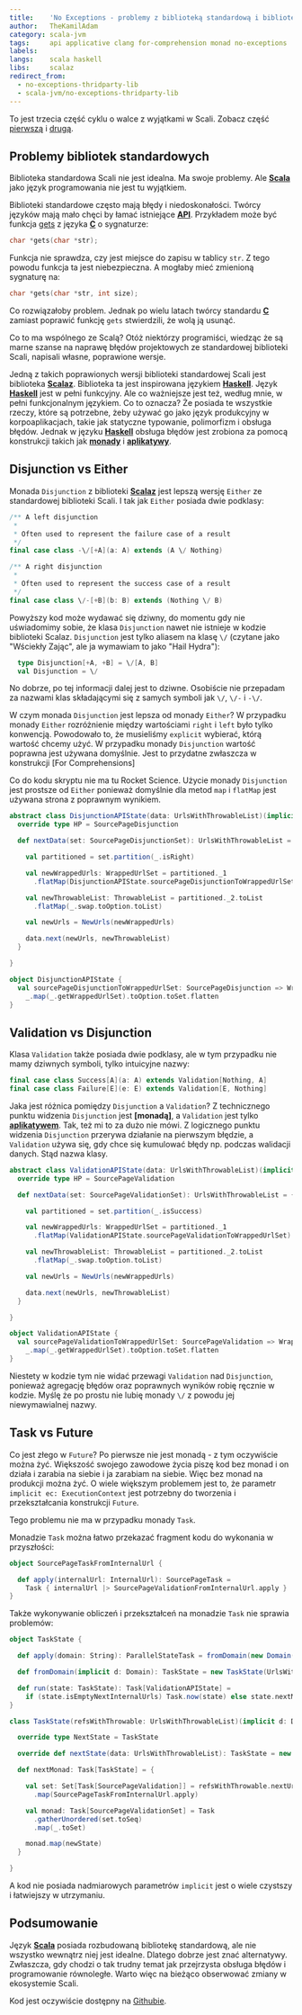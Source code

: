 ```yaml
---
title:    'No Exceptions - problemy z biblioteką standardową i biblioteki zewnętrzne'
author:   TheKamilAdam
category: scala-jvm
tags:     api applicative clang for-comprehension monad no-exceptions
labels:   
langs:    scala haskell
libs:     scalaz
redirect_from:
  - no-exceptions-thridparty-lib
  - scala-jvm/no-exceptions-thridparty-lib
---
```


To jest trzecia część cyklu o walce z wyjątkami w Scali.
Zobacz część [pierwszą](/no-exceptions) i [drugą](/no-exceptions-std-lib).

## Problemy bibliotek standardowych

Biblioteka standardowa Scali nie jest idealna.
Ma swoje problemy.
Ale **[Scala]** jako język programowania nie jest tu wyjątkiem.

Biblioteki standardowe często mają błędy i niedoskonałości.
Twórcy języków mają mało chęci by łamać istniejące **[API]**.
Przykładem może być funkcja [gets](https://pl.wikibooks.org/wiki/C/gets) z języka **[C]** o sygnaturze:
```c
char *gets(char *str);
```
Funkcja nie sprawdza, czy jest miejsce do zapisu w tablicy `str`.
Z tego powodu funkcja ta jest niebezpieczna.
A mogłaby mieć zmienioną sygnaturę na:
```c
char *gets(char *str, int size);
``` 
Co rozwiązałoby problem.
Jednak po wielu latach twórcy standardu **[C]** zamiast poprawić funkcję `gets` stwierdzili,
że wolą ją usunąć.

Co to ma wspólnego ze Scalą?
Otóż niektórzy programiści, 
wiedząc że są marne szanse na naprawę błędów projektowych ze standardowej biblioteki Scali,
napisali własne, poprawione wersje.

Jedną z takich poprawionych wersji biblioteki standardowej Scali jest biblioteka  **[Scalaz]**.
Biblioteka ta jest inspirowana językiem **[Haskell]**.
Język **[Haskell]** jest w pełni funkcyjny.
Ale co ważniejsze jest też, według mnie, w pełni funkcjonalnym językiem.
Co to oznacza?
Że posiada te wszystkie rzeczy,
które są potrzebne,
żeby używać go jako język produkcyjny w korpoaplikacjach,
takie jak statyczne typowanie, polimorfizm i obsługa błędów.
Jednak w języku **[Haskell]** obsługa błędów jest zrobiona za pomocą konstrukcji takich jak **[monady]** i **[aplikatywy]**.

## Disjunction vs Either

Monada `Disjunction` z biblioteki **[Scalaz]** jest lepszą wersję `Either` ze standardowej biblioteki Scali.
I tak jak `Either` posiada dwie podklasy:
```scala
/** A left disjunction
 *
 * Often used to represent the failure case of a result
 */
final case class -\/[+A](a: A) extends (A \/ Nothing)

/** A right disjunction
 *
 * Often used to represent the success case of a result
 */
final case class \/-[+B](b: B) extends (Nothing \/ B)
```
Powyższy kod może wydawać się dziwny,
do momentu gdy nie uświadomimy sobie, 
że klasa `Disjunction` nawet nie istnieje w kodzie biblioteki Scalaz.
`Disjunction` jest tylko aliasem na klasę `\/` 
(czytane jako "Wściekły Zając", ale ja wymawiam to jako "Hail Hydra"):
```scala
  type Disjunction[+A, +B] = \/[A, B]
  val Disjunction = \/
```
No dobrze, po tej informacji dalej jest to dziwne.
Osobiście nie przepadam za nazwami klas składającymi się z samych symboli jak `\/`, `\/-` i `-\/`.

W czym monada `Disjunction` jest lepsza od monady `Either`?
W przypadku monady `Either` rozróżnienie między wartościami `right` i `left` było tylko konwencją.
Powodowało to,
że musieliśmy `explicit` wybierać,
którą wartość chcemy użyć.
W przypadku monady `Disjunction` wartość poprawna jest używana domyślnie.
Jest to przydatne zwłaszcza w konstrukcji [For Comprehensions]

Co do kodu skryptu nie ma tu Rocket Science.
Użycie monady `Disjunction` jest prostsze od `Either` ponieważ domyślnie dla metod `map` i `flatMap` jest używana strona z poprawnym wynikiem.
```scala
abstract class DisjunctionAPIState(data: UrlsWithThrowableList)(implicit d: Domain) extends AbstractAPIState(data) {
  override type HP = SourcePageDisjunction

  def nextData(set: SourcePageDisjunctionSet): UrlsWithThrowableList = {

    val partitioned = set.partition(_.isRight)

    val newWrappedUrls: WrappedUrlSet = partitioned._1
      .flatMap(DisjunctionAPIState.sourcePageDisjunctionToWrappedUrlSet)

    val newThrowableList: ThrowableList = partitioned._2.toList
      .flatMap(_.swap.toOption.toList)

    val newUrls = NewUrls(newWrappedUrls)

    data.next(newUrls, newThrowableList)
  }

}

object DisjunctionAPIState {
  val sourcePageDisjunctionToWrappedUrlSet: SourcePageDisjunction => WrappedUrlSet =
    _.map(_.getWrappedUrlSet).toOption.toSet.flatten
}
```

## Validation vs Disjunction

Klasa `Validation` także posiada dwie podklasy, 
ale w tym przypadku nie mamy dziwnych symboli, 
tylko intuicyjne nazwy:

```scala
final case class Success[A](a: A) extends Validation[Nothing, A]
final case class Failure[E](e: E) extends Validation[E, Nothing]
```

Jaka jest różnica pomiędzy `Disjunction` a `Validation`?
Z technicznego punktu widzenia `Disjunction` jest **[monadą]**, a `Validation` jest tylko **[aplikatywem]**.
Tak, też mi to za dużo nie mówi.
Z logicznego punktu widzenia `Disjunction` przerywa działanie na pierwszym błędzie,
a `Validation` używa się, gdy chce się kumulować błędy np. podczas walidacji danych.
Stąd nazwa klasy.

```scala
abstract class ValidationAPIState(data: UrlsWithThrowableList)(implicit d: Domain) extends AbstractAPIState(data) {
  override type HP = SourcePageValidation

  def nextData(set: SourcePageValidationSet): UrlsWithThrowableList = {

    val partitioned = set.partition(_.isSuccess)

    val newWrappedUrls: WrappedUrlSet = partitioned._1
      .flatMap(ValidationAPIState.sourcePageValidationToWrappedUrlSet)

    val newThrowableList: ThrowableList = partitioned._2.toList
      .flatMap(_.swap.toOption.toList)

    val newUrls = NewUrls(newWrappedUrls)

    data.next(newUrls, newThrowableList)
  }

}

object ValidationAPIState {
  val sourcePageValidationToWrappedUrlSet: SourcePageValidation => WrappedUrlSet =
    _.map(_.getWrappedUrlSet).toOption.toSet.flatten
}
```

Niestety w kodzie tym nie widać przewagi `Validation` nad `Disjunction`,
ponieważ agregację błędów oraz poprawnych wyników robię ręcznie w kodzie.
Myślę że po prostu nie lubię monady `\/` z powodu jej niewymawialnej nazwy.

## Task vs Future

Co jest złego w `Future`?
Po pierwsze nie jest monadą - z tym oczywiście można żyć.
Większość swojego zawodowe życia piszę kod bez monad i on działa i zarabia na siebie i ja zarabiam na siebie.
Więc bez monad na produkcji można żyć.
O wiele większym problemem jest to,
że parametr `implicit ec: ExecutionContext` jest potrzebny do tworzenia i przekształcania konstrukcji `Future`.

Tego problemu nie ma w przypadku monady `Task`.

Monadzie `Task` można łatwo przekazać fragment kodu do wykonania w przyszłości:
```scala
object SourcePageTaskFromInternalUrl {

  def apply(internalUrl: InternalUrl): SourcePageTask =
    Task { internalUrl |> SourcePageValidationFromInternalUrl.apply }
}
```

Także wykonywanie obliczeń i przekształceń na monadzie `Task` nie sprawia problemów:
```scala
object TaskState {

  def apply(domain: String): ParallelStateTask = fromDomain(new Domain(domain)) |> TaskState.run

  def fromDomain(implicit d: Domain): TaskState = new TaskState(UrlsWithThrowableList.fromDomain)

  def run(state: TaskState): Task[ValidationAPIState] =
    if (state.isEmptyNextInternalUrls) Task.now(state) else state.nextMonad.flatMap(run)
}

class TaskState(refsWithThrowable: UrlsWithThrowableList)(implicit d: Domain) extends ValidationAPIState(refsWithThrowable) {

  override type NextState = TaskState

  override def nextState(data: UrlsWithThrowableList): TaskState = new TaskState(data)

  def nextMonad: Task[TaskState] = {

    val set: Set[Task[SourcePageValidation]] = refsWithThrowable.nextUrls
      .map(SourcePageTaskFromInternalUrl.apply)

    val monad: Task[SourcePageValidationSet] = Task
      .gatherUnordered(set.toSeq)
      .map(_.toSet)

    monad.map(newState)
  }

}
```

A kod nie posiada nadmiarowych parametrów `implicit` jest o wiele czystszy i łatwiejszy w utrzymaniu.

## Podsumowanie

Język **[Scala]** posiada rozbudowaną bibliotekę standardową,
ale nie wszystko wewnątrz niej jest idealne.
Dlatego dobrze jest znać alternatywy.
Zwłaszcza,
gdy chodzi o tak trudny temat jak przejrzysta obsługa błędów i programowanie równoległe.
Warto więc na bieżąco obserwować zmiany w ekosystemie Scali.

Kod jest oczywiście dostępny na [Githubie](https://github.com/writeonly/hyde/tree/v3.0).

[haskell]:           /posts-by-langs/haskell
[scala]:             /posts-by-langs/scala

[scalaz]:            /posts-by-libs/scalaz

[api]:               /posts-by-tags/api
[aplikatywem]:       /posts-by-tags/applicative
[aplikatywy]:        /posts-by-tags/applicative
[c]:                 /posts-by-tags/clang
[linkchecker]:       /posts-by-tags/linkchecker
[for comprehension]: /posts-by-tags/for-comprehension
[monad]:             /posts-by-tags/monad
[monada]:            /posts-by-tags/monad
[monad]:             /posts-by-tags/monad
[monady]:            /posts-by-tags/monad
[no-exceptions]:     /posts-by-tags/no-exceptions
